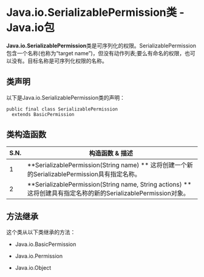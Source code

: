 # Java.io.SerializablePermission类 - Java.io包

**Java.io.SerializablePermission**类是可序列化的权限。SerializablePermission包含一个名称(也称为“target name”)，但没有动作列表;要么有命名的权限，也可以没有。目标名称是可序列化权限的名称。

## 类声明

以下是Java.io.SerializablePermission类的声明：

```
public final class SerializablePermission
  extends BasicPermission
```

## 类构造函数

| S.N. | 构造函数 & 描述 |
| --- | --- |
| 1 | **SerializablePermission(String name) ** 这将创建一个新的SerializablePermission具有指定名称。 |
| 2 | **SerializablePermission(String name, String actions) ** 这将创建具有指定名称的新的SerializablePermission对象。 |

## 方法继承

这个类从以下类继承的方法：

*   Java.io.BasicPermission

*   Java.io.Permission

*   Java.io.Object

